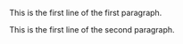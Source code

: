 This is the first line of the first paragraph.

This is the first line of the second paragraph.


<!-- # Hello How

Hey how are you doing

## I am Well. -->
